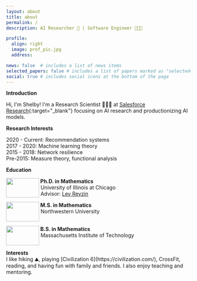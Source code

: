 ```yaml
---
layout: about
title: about
permalink: /
description: AI Researcher 🤖 | Software Engineer 👩🏽‍💻

profile:
  align: right
  image: prof_pic.jpg
  address:

news: false  # includes a list of news items
selected_papers: false # includes a list of papers marked as "selected={true}"
social: true # includes social icons at the bottom of the page
---
```

<b>Introduction</b> <br>

Hi, I'm Shelby! I'm a Research Scientist 👩🏽‍🔬 at [Salesforce Research](http://einstein.ai){:target="\_blank"} focusing on AI research and productionizing AI models. 

<b>Research Interests</b><br>

2020 - Current: Recommendation systems <br>
2017 - 2020: Machine learning theory <br>
2015 - 2018: Network resilience <br>
Pre-2015: Measure theory, functional analysis

<b>Education</b>

<p><img style="float: left;" src="https://upload.wikimedia.org/wikipedia/commons/9/96/University_of_Illinois_at_Chicago_circle_logo.svg" width="90" height="53" /> <b>&nbsp;Ph.D. in Mathematics</b> <br />&nbsp;University of Illinois at Chicago<br>&nbsp;Advisor: <a href="https://www.levreyzin.com">Lev Reyzin</a></p>

<p><img style="float: left;" src="https://upload.wikimedia.org/wikipedia/commons/7/7c/Northwestern_Wildcats_logo.svg" width="90" height="53" /><b>&nbsp;M.S. in Mathematics </b><br />&nbsp;Northwestern University</p>

<p><br><img style="float: left;" src="https://upload.wikimedia.org/wikipedia/commons/thumb/0/0c/MIT_logo.svg/321px-MIT_logo.svg.png" alt="" width="90" height="53" /><b>&nbsp;B.S. in Mathematics </b><br />&nbsp;Massachusetts Institute of Technology</p>
<br>
<b>Interests</b> <br>
I like hiking ⛰, playing [Civilization 6](https://civilization.com/), CrossFit, reading, and having fun with family and friends. I also enjoy teaching and mentoring.
